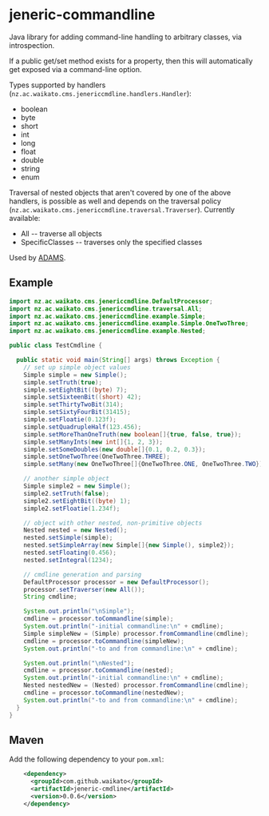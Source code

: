 # jeneric-commandline

Java library for adding command-line handling to arbitrary classes, via 
introspection.

If a public get/set method exists for a property, then this will automatically
get exposed via a command-line option.

Types supported by handlers (`nz.ac.waikato.cms.jenericcmdline.handlers.Handler`):
* boolean
* byte
* short
* int
* long
* float
* double
* string
* enum

Traversal of nested objects that aren't covered by one of the above handlers,
is possible as well and depends on the traversal policy 
(`nz.ac.waikato.cms.jenericcmdline.traversal.Traverser`). Currently available:
* All -- traverse all objects
* SpecificClasses -- traverses only the specified classes

Used by [ADAMS](https://adams.cms.waikato.ac.nz/).


## Example

```java
import nz.ac.waikato.cms.jenericcmdline.DefaultProcessor;
import nz.ac.waikato.cms.jenericcmdline.traversal.All;
import nz.ac.waikato.cms.jenericcmdline.example.Simple;
import nz.ac.waikato.cms.jenericcmdline.example.Simple.OneTwoThree;
import nz.ac.waikato.cms.jenericcmdline.example.Nested;

public class TestCmdline {

  public static void main(String[] args) throws Exception {
    // set up simple object values
    Simple simple = new Simple();
    simple.setTruth(true);
    simple.setEightBit((byte) 7);
    simple.setSixteenBit((short) 42);
    simple.setThirtyTwoBit(314);
    simple.setSixtyFourBit(31415);
    simple.setFloatie(0.123f);
    simple.setQuadrupleHalf(123.456);
    simple.setMoreThanOneTruth(new boolean[]{true, false, true});
    simple.setManyInts(new int[]{1, 2, 3});
    simple.setSomeDoubles(new double[]{0.1, 0.2, 0.3});
    simple.setOneTwoThree(OneTwoThree.THREE);
    simple.setMany(new OneTwoThree[]{OneTwoThree.ONE, OneTwoThree.TWO});

    // another simple object
    Simple simple2 = new Simple();
    simple2.setTruth(false);
    simple2.setEightBit((byte) 1);
    simple2.setFloatie(1.234f);

    // object with other nested, non-primitive objects
    Nested nested = new Nested();
    nested.setSimple(simple);
    nested.setSimpleArray(new Simple[]{new Simple(), simple2});
    nested.setFloating(0.456);
    nested.setIntegral(1234);

    // cmdline generation and parsing
    DefaultProcessor processor = new DefaultProcessor();
    processor.setTraverser(new All());
    String cmdline;

    System.out.println("\nSimple");
    cmdline = processor.toCommandline(simple);
    System.out.println("-initial commandline:\n" + cmdline);
    Simple simpleNew = (Simple) processor.fromCommandline(cmdline);
    cmdline = processor.toCommandline(simpleNew);
    System.out.println("-to and from commandline:\n" + cmdline);

    System.out.println("\nNested");
    cmdline = processor.toCommandline(nested);
    System.out.println("-initial commandline:\n" + cmdline);
    Nested nestedNew = (Nested) processor.fromCommandline(cmdline);
    cmdline = processor.toCommandline(nestedNew);
    System.out.println("-to and from commandline:\n" + cmdline);
  }
}
```

## Maven

Add the following dependency to your `pom.xml`:

```xml
    <dependency>
      <groupId>com.github.waikato</groupId>
      <artifactId>jeneric-cmdline</artifactId>
      <version>0.0.6</version>
    </dependency>
```
